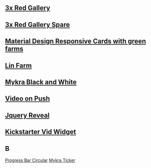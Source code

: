 ## [3x Red Gallery](https://codepen.io/Teeke/pen/eoJxJZ)
## [3x Red Gallery Spare](https://codepen.io/Teeke/pen/ZZbPNP)
## [Material Design Responsive Cards with green farms](https://codepen.io/Teeke/pen/qwOgWV)
## [Lin Farm](https://codepen.io/Teeke/pen/bJBpBL)
## [Mykra Black and White](https://codepen.io/Teeke/pen/xeEOGL)
## [Video on Push](https://codepen.io/Teeke/pen/BELBRP)
## [Jquery Reveal](https://www.w3schools.com/jquery/tryit.asp?filename=tryjquery_slide_down)
## [Kickstarter Vid Widget](https://codepen.io/Teeke/pen/JVMEwa)

## B

[Progress Bar Circular](https://codepen.io/Teeke/pen/GLjoZp)
[Mykra Ticker](https://codepen.io/Teeke/pen/pYBRvr)

